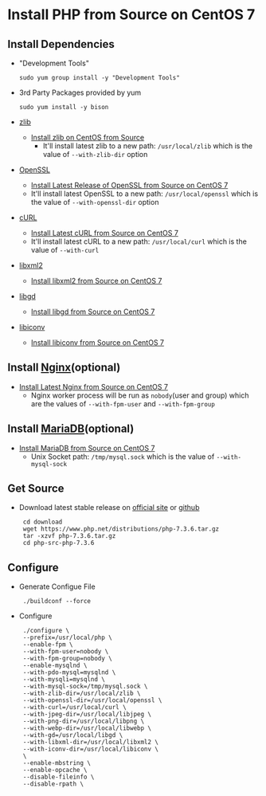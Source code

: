 # Install PHP from Source on CentOS 7

## Install Dependencies
* "Development Tools"

      sudo yum group install -y "Development Tools"

* 3rd Party Packages provided by yum

      sudo yum install -y bison

* [zlib](https://www.zlib.net/)
   * [Install zlib on CentOS from Source](https://github.com/northbright/Notes/blob/master/zlib/install-zlib-on-centos-from-source.md) 
      * It'll install latest zlib to a new path: `/usr/local/zlib` which is the value of `--with-zlib-dir` option

* [OpenSSL](https://www.openssl.org/)
   * [Install Latest Release of OpenSSL from Source on CentOS 7](https://github.com/northbright/Notes/blob/master/openssl/install-latest-openssl-from-source-on-centos-7.md)
   * It'll install latest OpenSSL to a new path: `/usr/local/openssl` which is the value of `--with-openssl-dir` option

* [cURL](https://curl.haxx.se/)
   * [Install Latest cURL from Source on CentOS 7](https://github.com/northbright/Notes/blob/master/curl/install-latest-curl-from-source-on-centos-7.md) 
   * It'll install latest cURL to a new path: `/usr/local/curl` which is the value of `--with-curl`

* [libxml2](http://www.xmlsoft.org)
  * [Install libxml2 from Source on CentOS 7](https://github.com/northbright/Notes/blob/38198dcc848ae729c6e61627c1797044b84f13b1/libxml2/install-libxml2-from-source-on-centos7.md)

* [libgd](https://libgd.github.io/)
   * [Install libgd from Source on CentOS 7](https://github.com/northbright/Notes/blob/master/libgd/install-libgd-from-source-on-centos7.md)

* [libiconv](https://www.gnu.org/software/libiconv/)
  * [Install libiconv from Source on CentOS 7](https://github.com/northbright/Notes/blob/master/libiconv/install-libiconv-from-source-on-centos7.md)

## Install [Nginx](https://nginx.org)(optional)
* [Install Latest Nginx from Source on CentOS 7](https://github.com/northbright/Notes/blob/master/nginx/install-latest-nginx-from-source-on-centos-7.md)
   * Nginx worker process will be run as `nobody`(user and group) which are the values of `--with-fpm-user` and `--with-fpm-group` 

## Install [MariaDB](https://mariadb.org/)(optional)
 * [Install MariaDB from Source on CentOS 7](https://github.com/northbright/Notes/blob/master/mariadb/install-mariadb-from-source-on-centos7.md) 
    * Unix Socket path: `/tmp/mysql.sock` which is the value of `--with-mysql-sock` 

## Get Source
* Download latest stable release on [official site](https://www.php.net/downloads.php) or [github](https://github.com/php/php-src/releases)

       cd download
       wget https://www.php.net/distributions/php-7.3.6.tar.gz
       tar -xzvf php-7.3.6.tar.gz
       cd php-src-php-7.3.6

## Configure
* Generate Configue File
    
       ./buildconf --force

* Configure

       ./configure \
       --prefix=/usr/local/php \
       --enable-fpm \
       --with-fpm-user=nobody \
       --with-fpm-group=nobody \
       --enable-mysqlnd \
       --with-pdo-mysql=mysqlnd \
       --with-mysqli=mysqlnd \
       --with-mysql-sock=/tmp/mysql.sock \
       --with-zlib-dir=/usr/local/zlib \
       --with-openssl-dir=/usr/local/openssl \
       --with-curl=/usr/local/curl \
       --with-jpeg-dir=/usr/local/libjpeg \
       --with-png-dir=/usr/local/libpng \
       --with-webp-dir=/usr/local/libwebp \
       --with-gd=/usr/local/libgd \
       --with-libxml-dir=/usr/local/libxml2 \
       --with-iconv-dir=/usr/local/libiconv \
       \
       --enable-mbstring \
       --enable-opcache \
       --disable-fileinfo \
       --disable-rpath \
